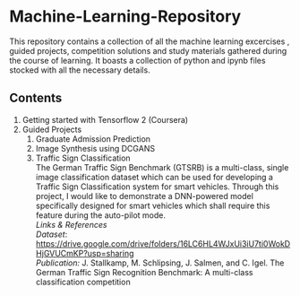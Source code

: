 # Machine-Learning-Repository
This repository contains a collection of all the machine learning excercises , guided projects, competition solutions and study materials gathered during the course of learning. It boasts a collection of python and ipynb files stocked with all the necessary details.

## Contents
1. Getting started with Tensorflow 2 (Coursera)  
2. Guided Projects  
    1. Graduate Admission Prediction  
    2. Image Synthesis using DCGANS  
    3. Traffic Sign Classification  
    The German Traffic Sign Benchmark (GTSRB) is a multi-class, single image classification dataset which can be used for developing a Traffic Sign Classification system for smart vehicles. Through this project, I would like to demonstrate a DNN-powered model specifically designed for smart vehicles which shall require this feature during the auto-pilot mode.  
    *Links & References*  
    *Dataset*: https://drive.google.com/drive/folders/16LC6HL4WJxUi3iU7ti0WokDHjGVUCmKP?usp=sharing  
    *Publication:* J. Stallkamp, M. Schlipsing, J. Salmen, and C. Igel. The German Traffic Sign Recognition Benchmark: A multi-class classification competition
